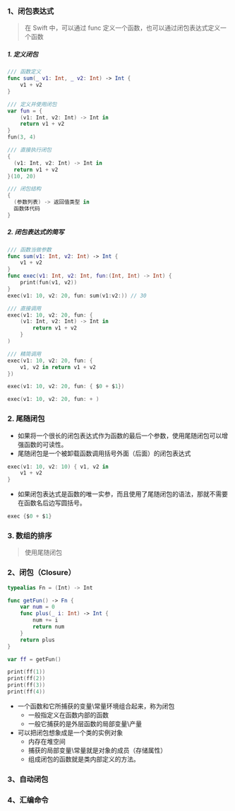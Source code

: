 ### 1、闭包表达式

> 在 Swift 中，可以通过 func 定义一个函数，也可以通过闭包表达式定义一个函数

##### 1. 定义闭包

```swift
/// 函数定义
func sum(_ v1: Int, _ v2: Int) -> Int {
    v1 + v2
}

/// 定义并使用闭包
var fun = {
    (v1: Int, v2: Int) -> Int in
    return v1 + v2
}
fun(3, 4)

/// 直接执行闭包
{
  (v1: Int, v2: Int) -> Int in 
  return v1 + v2
}(10, 20)

/// 闭包结构
{
  (参数列表) -> 返回值类型 in
  函数体代码
}
```

##### 2. 闭包表达式的简写

```swift
/// 函数当做参数
func sum(v1: Int, v2: Int) -> Int {
    v1 + v2
}
func exec(v1: Int, v2: Int, fun:(Int, Int) -> Int) {
    print(fun(v1, v2))
}
exec(v1: 10, v2: 20, fun: sum(v1:v2:)) // 30

/// 直接调用
exec(v1: 10, v2: 20, fun: {
    (v1: Int, v2: Int) -> Int in
        return v1 + v2
    }
)

/// 精简调用
exec(v1: 10, v2: 20, fun: {
    v1, v2 in return v1 + v2
})

exec(v1: 10, v2: 20, fun: { $0 + $1})

exec(v1: 10, v2: 20, fun: + )
```

### 2. 尾随闭包

* 如果将一个很长的闭包表达式作为函数的最后一个参数，使用尾随闭包可以增强函数的可读性。
* 尾随闭包是一个被卸载函数调用括号外面（后面）的闭包表达式

```swift
exec(v1: 10, v2: 10) { v1, v2 in
    v1 + v2
}
```

* 如果闭包表达式是函数的唯一实参，而且使用了尾随闭包的语法，那就不需要在函数名后边写圆括号。

```swift
exec {$0 + $1}
```

### 3. 数组的排序

> 使用尾随闭包



### 2、闭包（Closure）

```swift
typealias Fn = (Int) -> Int

func getFun() -> Fn {
    var num = 0
    func plus(_ i: Int) -> Int {
        num += i
        return num
    }
    return plus
}

var ff = getFun()

print(ff(1))
print(ff(2))
print(ff(3))
print(ff(4))
```

* 一个函数和它所捕获的变量\常量环境组合起来，称为闭包
  * 一般指定义在函数内部的函数
  * 一般它捕获的是外层函数的局部变量\产量
* 可以把闭包想象成是一个类的实例对象
  * 内存在堆空间
  * 捕获的局部变量\常量就是对象的成员（存储属性）
  * 组成闭包的函数就是类内部定义的方法。



### 3、自动闭包



### 4、汇编命令















